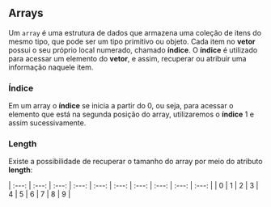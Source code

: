 ## Arrays

Um ``array`` é uma estrutura de dados que armazena uma coleção de itens do mesmo tipo, que pode ser um tipo primitivo ou objeto. Cada item no **vetor** possui o seu próprio local numerado, chamado **índice**. O **índice** é utilizado para acessar um elemento do **vetor**, e assim, recuperar ou atribuir uma informação naquele item.

### Índice

Em um array o **índice** se inicia a partir do 0, ou seja, para acessar o elemento que está na segunda posição do array, utilizaremos o **índice** 1 e assim sucessivamente.

### Length

Existe a possibilidade de recuperar o tamanho do array por meio do atributo **length**:


|     :---:      |     :---:      |     :---:      |     :---:      |     :---:      |     :---:      |     :---:      |     :---:      |     :---:      |     :---:      |
| 0 | 1 | 2 | 3 | 4 | 5 | 6 | 7 | 8 | 9 |

